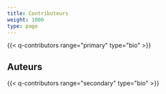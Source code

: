 ```yaml
---
title: Contributeurs
weight: 1000
type: page
---
```

{{< q-contributors range="primary" type="bio" >}}

## Auteurs
{{< q-contributors range="secondary" type="bio" >}}

